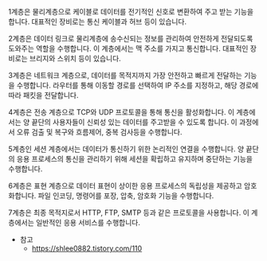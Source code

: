 1계층은 물리계층으로 케이블로 데이터를 전기적인 신호로 변환하여 주고 받는 기능을 합니다.
대표적인 장비로는 통신 케이블과 허브 등이 있습니다.

2계층은 데이터 링크로 물리계층에 송수신되는 정보를 관리하여 안전하게 전달되도록 도와주는 역할을 수행합니다.
이 계층에서는 맥 주소를 가지고 통신합니다.
대표적인 장비로는 브리지와 스위치 등이 있습니다.

3계층은 네트워크 계층으로, 데이터를 목적지까지 가장 안전하고 빠르게 전달하는 기능을 수행합니다.
라우터를 통해 이동할 경로를 선택하여 IP 주소를 지정하고, 해당 경로에 따라 패킷을 전달합니다.

4계층은 전송 계층으로 TCP와 UDP 프로토콜을 통해 통신을 활성화합니다.
이 계층에서는 양 끝단의 사용자들이 신뢰성 있는 데이터를 주고받을 수 있도록 합니다.
이 과정에서 오류 검출 및 복구와 흐름제어, 중복 검사등을 수행합니다.

5계층인 세션 계층에서는 데이터가 통신하기 위한 논리적인 연결을 수행합니다.
양 끝단의  응용 프로세스의 통신을 관리하기 위해 세션을 확립하고 유지하며 중단하는 기능을 수행합니다.

6계층은 표현 계층으로 데이터 표현이 상이한 응용 프로세스의 독립성을 제공하고 암호화합니다.
파일 인코딩, 명령어를 포장, 압축, 암호화 기능을 수행합니다.

7계층은 최종 목적지로서 HTTP, FTP, SMTP 등과 같은 프로토콜을 사용합니다.
이 계층에서는 일반적인 응용 서비스를 수행합니다. 

- 참고
  - https://shlee0882.tistory.com/110
